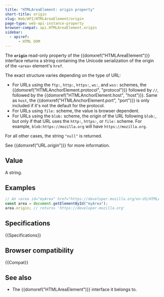 ```yaml
---
title: "HTMLAreaElement: origin property"
short-title: origin
slug: Web/API/HTMLAreaElement/origin
page-type: web-api-instance-property
browser-compat: api.HTMLAreaElement.origin
sidebar:
  - apiref:
      - HTML DOM
---
```


The **`origin`** read-only property of the {{domxref("HTMLAreaElement")}} interface returns a string containing the Unicode serialization of the origin of the `<area>` element's `href`.

The exact structure varies depending on the type of URL:

- For URLs using the `ftp:`, `http:`, `https:`, `ws:`, and `wss:` schemes, the {{domxref("HTMLAnchorElement.protocol", "protocol")}} followed by `//`, followed by the {{domxref("HTMLAnchorElement.host", "host")}}. Same as `host`, the {{domxref("HTMLAnchorElement.port", "port")}} is only included if it's not the default for the protocol.
- For URLs using `file:` scheme, the value is browser dependent.
- For URLs using the `blob:` scheme, the origin of the URL following `blob:`, but only if that URL uses the `http:`, `https:`, or `file:` scheme. For example, `blob:https://mozilla.org` will have `https://mozilla.org`.

For all other cases, the string `"null"` is returned.

See {{domxref("URL.origin")}} for more information.

## Value

A string.

## Examples

```js
// An <area id="myArea" href="https://developer.mozilla.org/en-US/HTMLAreaElement"> element is in the document
const area = document.getElementById("myArea");
area.origin; // returns 'https://developer.mozilla.org'
```

## Specifications

{{Specifications}}

## Browser compatibility

{{Compat}}

## See also

- The {{domxref("HTMLAreaElement")}} interface it belongs to.
